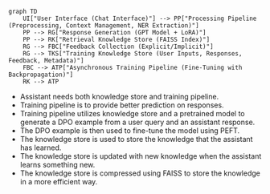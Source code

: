 ```mermaid
graph TD
    UI["User Interface (Chat Interface)"] --> PP["Processing Pipeline (Preprocessing, Context Management, NER Extraction)"]
    PP --> RG["Response Generation (GPT Model + LoRA)"]
    PP --> RK["Retrieval Knowledge Store (FAISS Index)"]
    RG --> FBC["Feedback Collection (Explicit/Implicit)"]
    RG --> TKS["Training Knowledge Store (User Inputs, Responses, Feedback, Metadata)"]
    FBC --> ATP["Asynchronous Training Pipeline (Fine-Tuning with Backpropagation)"]
    RK --> ATP
```

- Assistant needs both knowledge store and training pipeline.
- Training pipeline is to provide better prediction on responses. 
- Training pipeline utilizes knowledge store and a pretrained model to generate a DPO example from a user query and an assistant response. 
- The DPO example is then used to fine-tune the model using PEFT.
- The knowledge store is used to store the knowledge that the assistant has learned.
- The knowledge store is updated with new knowledge when the assistant learns something new.
- The knowledge store is compressed using FAISS to store the knowledge in a more efficient way.
